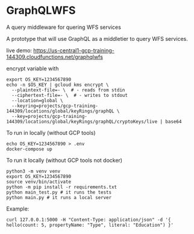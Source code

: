 # GraphQLWFS
A query middleware for quering WFS services

A prototype that will use GraphQL as a middletier to query WFS services.

live demo: https://us-central1-gcp-training-144309.cloudfunctions.net/graphqlwfs

encrypt variable with

```
export OS_KEY=1234567890
echo -n $OS_KEY | gcloud kms encrypt \
  --plaintext-file=- \  # - reads from stdin
  --ciphertext-file=- \  # - writes to stdout
  --location=global \
  --keyring=projects/gcp-training-144309/locations/global/keyRings/graphQL \
  --key=projects/gcp-training-144309/locations/global/keyRings/graphQL/cryptoKeys/live | base64
```

To run in locally (without GCP tools)
```
echo OS_KEY=1234567890 > .env 
docker-compose up
```

To run it locally (without GCP tools not docker)
```
python3 -m venv venv
export OS_KEY=1234567890
source venv/bin/activate
python -m pip install -r requirements.txt
python main_test.py # it runs the tests
python main.py # it runs a local server
```

Example:

```
curl 127.0.0.1:5000 -H "Content-Type: application/json" -d '{ hello(count: 5, propertyName: "Type", literal: "Education") }'
```
